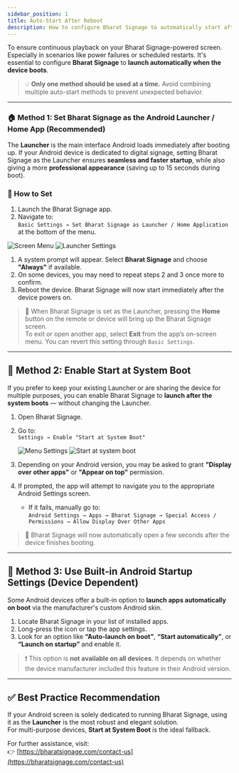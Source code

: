 ```yaml
---
sidebar_position: 1
title: Auto-Start After Reboot
description: How to configure Bharat Signage to automatically start after device reboot for uninterrupted playback.
---
```


To ensure continuous playback on your Bharat Signage-powered screen. Especially in scenarios like power failures or scheduled restarts. It's essential to configure **Bharat Signage** to **launch automatically when the device boots**.

> 💡 **Only one method should be used at a time.** Avoid combining multiple auto-start methods to prevent unexpected behavior.

---

### 🏠 Method 1: Set Bharat Signage as the Android **Launcher / Home App** (Recommended)

The **Launcher** is the main interface Android loads immediately after booting up. If your Android device is dedicated to digital signage, setting Bharat Signage as the Launcher ensures **seamless and faster startup**, while also giving a more **professional appearance** (saving up to 15 seconds during boot).

### 🔧 How to Set

1. Launch the Bharat Signage app.
2. Navigate to:  
   `Basic Settings → Set Bharat Signage as Launcher / Home Application` at the bottom of the menu.

![Screen Menu](/img/offline-usb-images/automatic-startup/menu-open.jpg)
![Launcher Settings](/img/offline-usb-images/automatic-startup/set-as-launcher.jpg)

1. A system prompt will appear. Select **Bharat Signage** and choose **"Always"** if available.
2. On some devices, you may need to repeat steps 2 and 3 once more to confirm.
3. Reboot the device. Bharat Signage will now start immediately after the device powers on.

> 📝 When Bharat Signage is set as the Launcher, pressing the **Home** button on the remote or device will bring up the Bharat Signage screen.  
> To exit or open another app, select **Exit** from the app’s on-screen menu. You can revert this setting through `Basic Settings`.

---

## 🔁 Method 2: Enable **Start at System Boot**

If you prefer to keep your existing Launcher or are sharing the device for multiple purposes, you can enable Bharat Signage to **launch after the system boots** — without changing the Launcher.

1. Open Bharat Signage.
2. Go to:  
   `Settings → Enable "Start at System Boot"`

   ![Menu Settings](/img/offline-usb-images/automatic-startup/menu-settings.jpg)
   ![Start at system boot](/img/offline-usb-images/automatic-startup/start-at-system-boot.jpg)

3. Depending on your Android version, you may be asked to grant **"Display over other apps"** or **"Appear on top"** permission.
4. If prompted, the app will attempt to navigate you to the appropriate Android Settings screen.
   - If it fails, manually go to:  
     `Android Settings → Apps → Bharat Signage → Special Access / Permissions → Allow Display Over Other Apps`

> 🔔 Bharat Signage will now automatically open a few seconds after the device finishes booting.

---

## 📱 Method 3: Use Built-in Android Startup Settings (Device Dependent)

Some Android devices offer a built-in option to **launch apps automatically on boot** via the manufacturer's custom Android skin.

1. Locate Bharat Signage in your list of installed apps.
2. Long-press the icon or tap the app settings.
3. Look for an option like **“Auto-launch on boot”**, **“Start automatically”**, or **“Launch on startup”** and enable it.

> ❗ This option is **not available on all devices**. It depends on whether the device manufacturer included this feature in their Android version.

---

## ✅ Best Practice Recommendation

If your Android screen is solely dedicated to running Bharat Signage, using it as the **Launcher** is the most robust and elegant solution.  
For multi-purpose devices, **Start at System Boot** is the ideal fallback.

For further assistance, visit:  
👉 [https://bharatsignage.com/contact-us](https://bharatsignage.com/contact-us)
